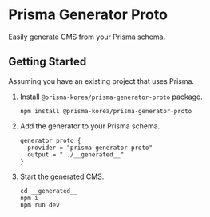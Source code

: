 # Prisma Generator Proto

Easily generate CMS from your Prisma schema.

## Getting Started

Assuming you have an existing project that uses Prisma.

1. Install `@prisma-korea/prisma-generator-proto` package.

   ```shell
   npm install @prisma-korea/prisma-generator-proto
   ```

2. Add the generator to your Prisma schema.

   ```prisma
   generator proto {
     provider = "prisma-generator-proto"
     output = "../__generated__"
   }
   ```

3. Start the generated CMS.

   ```shell
   cd __generated__
   npm i
   npm run dev
   ```
